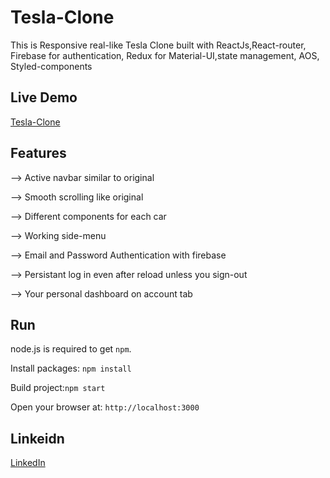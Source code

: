 # Tesla-Clone
This is Responsive real-like Tesla Clone built with ReactJs,React-router, Firebase for authentication, Redux for Material-UI,state management, AOS, Styled-components 



## Live Demo 
<a href='https://tesla-clone-1000.web.app/' target="_blank">Tesla-Clone</a>

## Features
--> Active navbar similar to original

--> Smooth scrolling like original

--> Different components for each car

--> Working side-menu

--> Email and Password Authentication with firebase

--> Persistant log in even after reload unless you sign-out

--> Your personal dashboard on account tab

## Run

node.js is required to get `npm`.

Install packages: `npm install`

Build project:`npm start`

Open your browser at: `http://localhost:3000`

## Linkeidn
<a href="https://www.linkedin.com/in/gordianetim/" target="_blank"></i>LinkedIn</a>
